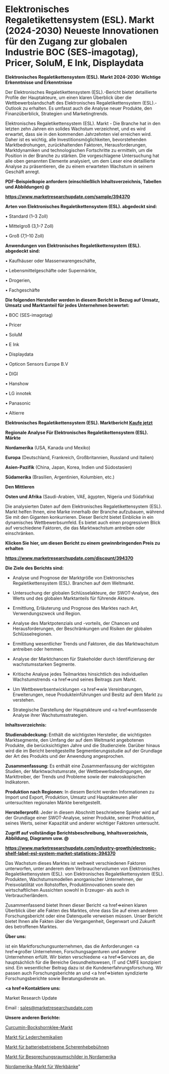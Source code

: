 # Elektronisches Regaletikettensystem (ESL). Markt (2024-2030) Neueste Innovationen für den Zugang zur globalen Industrie BOC (SES-imagotag), Pricer, SoluM, E Ink, Displaydata

<strong>Elektronisches Regaletikettensystem (ESL). Markt 2024-2030: Wichtige Erkenntnisse und Erkenntnisse</strong>

Der Elektronisches Regaletikettensystem (ESL).-Bericht bietet detaillierte Profile der Hauptakteure, um einen klaren Überblick über die Wettbewerbslandschaft des Elektronisches Regaletikettensystem (ESL).-Outlook zu erhalten. Es umfasst auch die Analyse neuer Produkte, den Finanzüberblick, Strategien und Marketingtrends.

Elektronisches Regaletikettensystem (ESL). Markt - Die Branche hat in den letzten zehn Jahren ein solides Wachstum verzeichnet, und es wird erwartet, dass sie in den kommenden Jahrzehnten viel erreichen wird. Daher ist es wichtig, alle Investitionsmöglichkeiten, bevorstehenden Marktbedrohungen, zurückhaltenden Faktoren, Herausforderungen, Marktdynamiken und technologischen Fortschritte zu ermitteln, um die Position in der Branche zu stärken. Die vorgeschlagene Untersuchung hat alle oben genannten Elemente analysiert, um dem Leser eine detaillierte Analyse zu präsentieren, die zu einem erwarteten Wachstum in seinem Geschäft anregt.



<strong><b>PDF-Beispielkopie anfordern (einschließlich Inhaltsverzeichnis, Tabellen und Abbildungen) @ </b></strong>

<strong><a href=https://www.marketresearchupdate.com/sample/394370>

<strong>https://www.marketresearchupdate.com/sample/394370</u></a></strong></strong>



<strong>Arten von Elektronisches Regaletikettensystem (ESL). abgedeckt sind:</strong>

• Standard (1–3 Zoll)

• Mittelgroß (3,1–7 Zoll)

• Groß (7,1–10 Zoll)



<strong>Anwendungen von Elektronisches Regaletikettensystem (ESL). abgedeckt sind:</strong>

• Kaufhäuser oder Massenwarengeschäfte,

• Lebensmittelgeschäfte oder Supermärkte,

• Drogerien,

• Fachgeschäfte



<strong>Die folgenden Hersteller werden in diesem Bericht in Bezug auf Umsatz, Umsatz und Marktanteil für jedes Unternehmen bewertet:</strong>

• BOC (SES-imagotag)

• Pricer

• SoluM

• E Ink

• Displaydata

• Opticon Sensors Europe B.V

• DIGI

• Hanshow

• LG innotek

• Panasonic

• Altierre



<strong>Elektronisches Regaletikettensystem (ESL). Marktbericht <a href=https://www.marketresearchupdate.com/buynow/394370>Kaufe jetzt</a></strong>



<strong>Regionale Analyse Für Elektronisches Regaletikettensystem (ESL). Märkte</strong>



<strong>Nordamerika</strong> (USA, Kanada und Mexiko)



<strong>Europa</strong> (Deutschland, Frankreich, Großbritannien, Russland und Italien)



<strong>Asien-Pazifik</strong> (China, Japan, Korea, Indien und Südostasien)



<strong>Südamerika</strong> (Brasilien, Argentinien, Kolumbien, etc.)



<strong>Den Mittleren</strong> 

<strong>Osten und Afrika</strong> (Saudi-Arabien, VAE, ägypten, Nigeria und Südafrika)

Die analysierten Daten auf dem Elektronisches Regaletikettensystem (ESL). Markt helfen Ihnen, eine Marke innerhalb der Branche aufzubauen, während Sie mit den Giganten konkurrieren. Dieser Bericht bietet Einblicke in ein dynamisches Wettbewerbsumfeld. Es bietet auch einen progressiven Blick auf verschiedene Faktoren, die das Marktwachstum antreiben oder einschränken.



<strong>Klicken Sie hier, um diesen Bericht zu einem gewinnbringenden Preis zu erhalten
</strong>

<strong><a href=https://www.marketresearchupdate.com/discount/394370>https://www.marketresearchupdate.com/discount/394370</b></u></strong></a>



<strong>Die Ziele des Berichts sind:</strong>

- Analyse und Prognose der Marktgröße von Elektronisches Regaletikettensystem (ESL). Branchen auf dem Weltmarkt.

- Untersuchung der globalen Schlüsselakteure, der SWOT-Analyse, des Werts und des globalen Marktanteils für führende Akteure.

- Ermittlung, Erläuterung und Prognose des Marktes nach Art, Verwendungszweck und Region.

- Analyse des Marktpotenzials und -vorteils, der Chancen und Herausforderungen, der Beschränkungen und Risiken der globalen Schlüsselregionen.

- Ermittlung wesentlicher Trends und Faktoren, die das Marktwachstum antreiben oder hemmen.

- Analyse der Marktchancen für Stakeholder durch Identifizierung der wachstumsstarken Segmente.

- Kritische Analyse jedes Teilmarktes hinsichtlich des individuellen Wachstumstrends <a href=>und</a> seines Beitrags zum Markt.

- Um Wettbewerbsentwicklungen <a href=>wie</a> Vereinbarungen, Erweiterungen, neue Produkteinführungen und Besitz auf dem Markt zu verstehen.

- Strategische Darstellung der Hauptakteure und <a href=>umfas</a>sende Analyse ihrer Wachstumsstrategien.



<strong>Inhaltsverzeichnis:</strong>



<strong>Studienabdeckung:</strong> Enthält die wichtigsten Hersteller, die wichtigsten Marktsegmente, den Umfang der auf dem Weltmarkt angebotenen Produkte, die berücksichtigten Jahre und die Studienziele. Darüber hinaus wird die im Bericht bereitgestellte Segmentierungsstudie auf der Grundlage der Art des Produkts und der Anwendung angesprochen.



<strong>Zusammenfassung:</strong> Es enthält eine Zusammenfassung der wichtigsten Studien, der Marktwachstumsrate, der Wettbewerbsbedingungen, der Markttreiber, der Trends und Probleme sowie der makroskopischen Indikatoren.



<strong>Produktion nach Regionen:</strong> In diesem Bericht werden Informationen zu Import und Export, Produktion, Umsatz und Hauptakteuren aller untersuchten regionalen Märkte bereitgestellt.



<strong>Herstellerprofil:</strong> Jeder in diesem Abschnitt beschriebene Spieler wird auf der Grundlage einer SWOT-Analyse, seiner Produkte, seiner Produktion, seines Werts, seiner Kapazität und anderer wichtiger Faktoren untersucht.



<strong><b>Zugriff auf vollständige Berichtsbeschreibung, Inhaltsverzeichnis, Abbildung, Diagramm usw. @ </b></strong>

<strong><a href=https://www.marketresearchupdate.com/industry-growth/electronic-shelf-label-esl-system-market-statistices-394370>https://www.marketresearchupdate.com/industry-growth/electronic-shelf-label-esl-system-market-statistices-394370</a></strong>

Das Wachstum dieses Marktes ist weltweit verschiedenen Faktoren unterworfen, unter anderem dem Verbrauchervolumen von Elektronisches Regaletikettensystem (ESL). von Elektronisches Regaletikettensystem (ESL). Produkten, Wachstumsmodellen anorganischer Unternehmen, der Preisvolatilität von Rohstoffen, Produktinnovationen sowie den wirtschaftlichen Aussichten sowohl in Erzeuger- als auch in Verbraucherländern.

Zusammenfassend bietet Ihnen dieser Bericht <a href=>einen</a> klaren Überblick über alle Fakten des Marktes, ohne dass Sie auf einen anderen Forschungsbericht oder eine Datenquelle verweisen müssen. Unser Bericht bietet Ihnen alle Fakten über die Vergangenheit, Gegenwart und Zukunft des betroffenen Marktes.



<strong>Über uns:</strong>

 ist ein Marktforschungsunternehmen, das die Anforderungen <a href=>großer</a> Unternehmen, Forschungsagenturen und anderer Unternehmen erfüllt. Wir bieten verschiedene <a href=>Services</a> an, die hauptsächlich für die Bereiche Gesundheitswesen, IT und CMFE konzipiert sind. Ein wesentlicher Beitrag dazu ist die Kundenerfahrungsforschung. Wir passen auch Forschungsberichte an und <a href=>bieten</a> syndizierte Forschungsberichte sowie Beratungsdienste an.



<strong><a href=>Kontaktiere uns:</a></strong>

Market Research Update

Email : sales@marketresearchupdate.com



<strong>Unsere anderen Berichte:</strong>

<a href=https://www.linkedin.com/pulse/curcumin-fenugreek-market-2023-trends-new-research-report>Curcumin-Bockshornklee-Markt</a>

<a href=https://www.linkedin.com/pulse/leather-chemicals-market-analysis-segment>Markt für Lederchemikalien</a>

<a href=https://www.linkedin.com/pulse/battery-powered-scissor-lifts-market-outlooks>Markt für batteriebetriebene Scherenhebebühnen</a>

<a href=https://www.linkedin.com/pulse/north-america-meeting-room-signs-market-2023>Markt für Besprechungsraumschilder in Nordamerika</a>

<a href=https://www.linkedin.com/pulse/north-america-work-benches-market-2023-brief>Nordamerika-Markt für Werkbänke</a>"
